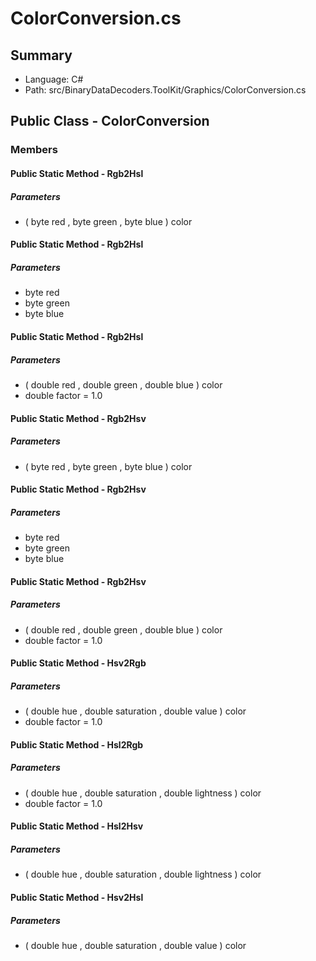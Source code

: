 ﻿# ColorConversion.cs

## Summary

* Language: C#
* Path: src/BinaryDataDecoders.ToolKit/Graphics/ColorConversion.cs

## Public Class - ColorConversion

### Members

#### Public Static Method - Rgb2Hsl

#####  Parameters

 - ( byte red , byte green , byte blue ) color 

#### Public Static Method - Rgb2Hsl

#####  Parameters

 - byte red 
 - byte green 
 - byte blue 

#### Public Static Method - Rgb2Hsl

#####  Parameters

 - ( double red , double green , double blue ) color 
 - double factor = 1.0 

#### Public Static Method - Rgb2Hsv

#####  Parameters

 - ( byte red , byte green , byte blue ) color 

#### Public Static Method - Rgb2Hsv

#####  Parameters

 - byte red 
 - byte green 
 - byte blue 

#### Public Static Method - Rgb2Hsv

#####  Parameters

 - ( double red , double green , double blue ) color 
 - double factor = 1.0 

#### Public Static Method - Hsv2Rgb

#####  Parameters

 - ( double hue , double saturation , double value ) color 
 - double factor = 1.0 

#### Public Static Method - Hsl2Rgb

#####  Parameters

 - ( double hue , double saturation , double lightness ) color 
 - double factor = 1.0 

#### Public Static Method - Hsl2Hsv

#####  Parameters

 - ( double hue , double saturation , double lightness ) color 

#### Public Static Method - Hsv2Hsl

#####  Parameters

 - ( double hue , double saturation , double value ) color 

